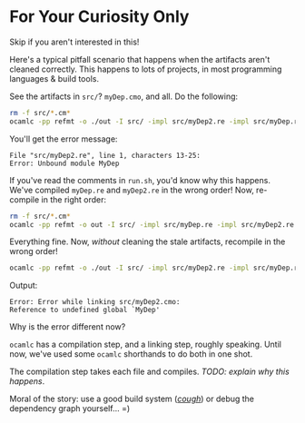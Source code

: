 # For Your Curiosity Only

Skip if you aren't interested in this!

Here's a typical pitfall scenario that happens when the artifacts aren't cleaned correctly. This happens to lots of projects, in most programming languages & build tools.

See the artifacts in `src/`? `myDep.cmo`, and all. Do the following:

```sh
rm -f src/*.cm*
ocamlc -pp refmt -o ./out -I src/ -impl src/myDep2.re -impl src/myDep.re -impl src/test.re
```

You'll get the error message:

```
File "src/myDep2.re", line 1, characters 13-25:
Error: Unbound module MyDep
```

If you've read the comments in `run.sh`, you'd know why this happens. We've compiled `myDep.re` and `myDep2.re` in the wrong order! Now, re-compile in the right order:

```sh
rm -f src/*.cm*
ocamlc -pp refmt -o out -I src/ -impl src/myDep.re -impl src/myDep2.re -impl src/test.re
```

Everything fine. Now, *without* cleaning the stale artifacts, recompile in the wrong order!

```sh
ocamlc -pp refmt -o ./out -I src/ -impl src/myDep2.re -impl src/myDep.re -impl src/test.re
```

Output:

```
Error: Error while linking src/myDep2.cmo:
Reference to undefined global `MyDep'
```

Why is the error different now?

`ocamlc` has a compilation step, and a linking step, roughly speaking. Until now, we've used some `ocamlc` shorthands to do both in one shot.

The compilation step takes each file and compiles. *TODO: explain why this happens*.

Moral of the story: use a good build system ([*cough*](https://github.com/chenglou/jengaboot)) or debug the dependency graph yourself... =)
